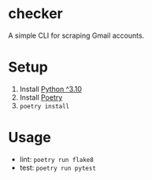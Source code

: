 # checker
A simple CLI for scraping Gmail accounts.

# Setup
1. Install [Python ^3.10](https://www.python.org/downloads/)
1. Install [Poetry](https://python-poetry.org/)
1. `poetry install`

# Usage
* lint: `poetry run flake8`
* test: `poetry run pytest`
